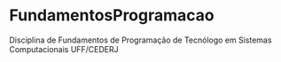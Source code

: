 # FundamentosProgramacao
Disciplina de Fundamentos de Programação de Tecnólogo em Sistemas Computacionais UFF/CEDERJ
